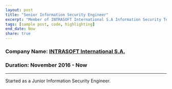 ```yaml
---
layout: post
title: "Senior Information Security Engineer"
excerpt: "Member of INTRASOFT International S.A Information Security Team located at Athens, Greece."
tags: [sample post, code, highlighting]
end_date: Now 
share: true
---
```


### Company Name: [INTRASOFT International S.A.](https://www.intrasoft-intl.com/)

### Duration: November 2016 - Now 

---

Started as a Junior Information Security Engineer.
